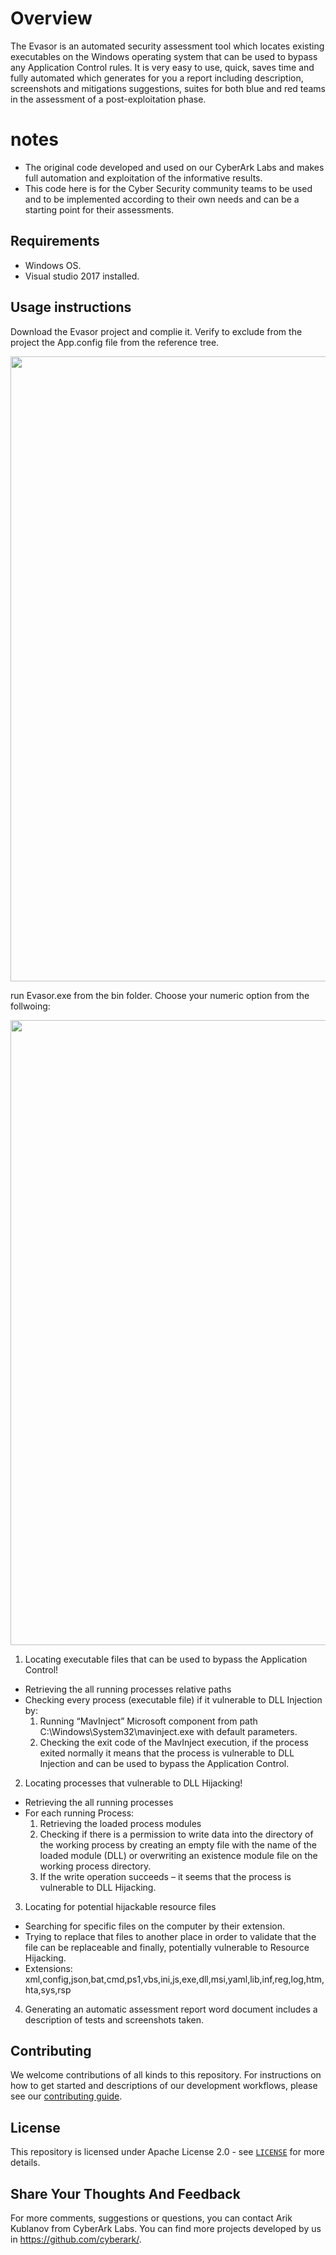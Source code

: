 # Overview

The Evasor is an automated security assessment tool which locates  existing executables on the Windows operating system that can be used to bypass any Application Control rules.
It is very easy to use, quick, saves time and fully automated which generates for you a report including description, screenshots and mitigations suggestions, suites for both blue and red teams in the assessment of a post-exploitation phase.

# notes
* The original code developed and used on our CyberArk Labs and makes full automation and exploitation of the informative results.
* This code here is for the Cyber Security community teams to be used and to be implemented according to their own needs and can be a starting point for their assessments.      

## Requirements

* Windows OS.
* Visual studio 2017 installed.

## Usage instructions

Download the Evasor project and complie it.
Verify to exclude from the project the App.config file from the reference tree.

<img src="https://github.com/cyberark/Evasor/blob/master/devenv_vTcX5EfWI2.png" width="1000">

run Evasor.exe from the bin folder.
Choose your numeric option from the follwoing:

<img src="https://github.com/cyberark/Evasor/blob/master/chrome_qd6KAL13in.png" width="1000">

1. Locating executable files that can be used to bypass the Application Control!
  *	 Retrieving the all running processes relative paths
  *	 Checking every process (executable file) if it vulnerable to DLL Injection by:
     1.	Running “MavInject” Microsoft component from path C:\Windows\System32\mavinject.exe with default parameters.
     2.	Checking the exit code of the MavInject execution, if the process exited normally it means that the process is vulnerable to DLL Injection and can be used to bypass the Application Control.
2. Locating processes that vulnerable to DLL Hijacking!
  *	 Retrieving the all running processes
  * For each running Process:
    1. Retrieving the loaded process modules
    2. Checking if there is a permission to write data into the directory of the working process by creating an empty file with the name of the loaded module (DLL) or overwriting an existence module file on the working process directory.
    3. If the write operation succeeds – it seems that the process is vulnerable to DLL Hijacking.
3.	Locating for potential hijackable resource files
  *	Searching for specific files on the computer by their extension.
  *	Trying to replace that files to another place in order to validate that the file can be replaceable and finally, potentially vulnerable to Resource Hijacking.
  *	Extensions: xml,config,json,bat,cmd,ps1,vbs,ini,js,exe,dll,msi,yaml,lib,inf,reg,log,htm,hta,sys,rsp
4.	Generating an automatic assessment report word document includes a description of tests and screenshots taken.

## Contributing

We welcome contributions of all kinds to this repository. For instructions on how to get started and descriptions
of our development workflows, please see our [contributing guide](https://github.com/cyberark/conjur-api-go/blob/master/CONTRIBUTING.md).

## License

This repository is licensed under Apache License 2.0 - see [`LICENSE`](LICENSE) for more details.

## Share Your Thoughts And Feedback

For more comments, suggestions or questions, you can contact Arik Kublanov from CyberArk Labs. You can find more projects developed by us in https://github.com/cyberark/.
